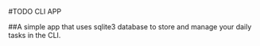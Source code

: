 #TODO CLI APP


##A simple app that uses sqlite3 database to store and manage your daily tasks in the CLI.
